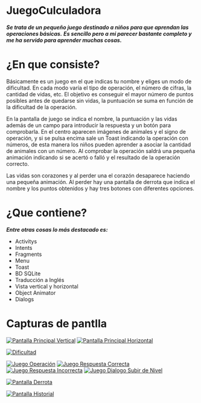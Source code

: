 # JuegoCulculadora
**_Se trata de un pequeño juego destinado a niños para que aprendan las operaciones básicas._**
**_Es sencillo pero a mi parecer bastante completo y me ha servido para aprender muchas cosas._**

# ¿En que consiste?

Básicamente es un juego en el que indicas tu nombre y eliges un modo de dificultad. En cada modo varía el tipo de operación, el número de cifras, la cantidad de vidas, etc.
El objetivo es conseguir el mayor número de puntos posibles antes de quedarse sin vidas, la puntuación se suma en función de la dificultad de la operación.

En la pantalla de juego se indica el nombre, la puntuación y las vidas además de un campo para introducir la respuesta y un botón para comprobarla. En el centro aparecen imágenes de animales y el signo de operación, y si se pulsa encima sale un Toast indicando la operación con números, de esta manera los niños pueden aprender a asociar la cantidad de animales con un número. Al comprobar la operación saldrá una pequeña animación indicando si se acertó o falló y el resultado de la operación correcto.

Las vidas son corazones y al perder una el corazón desaparece haciendo una pequeña animación. Al perder hay una pantalla de derrota que indica el nombre y los puntos obtenidos y hay tres botones con diferentes opciones.


# ¿Que contiene?

**_Entre otras cosas lo más destacado es:_**

- Activitys
- Intents
- Fragments
- Menu
- Toast
- BD SQLite
- Traducción a Inglés
- Vista vertical y horizontal
- Object Animator
- Dialogs

# Capturas de pantlla

<a href="https://imgur.com/Jd09pIZ"><img src="https://i.imgur.com/Jd09pIZ.jpg" title="Pantalla Principal Vertical" /></a>
<a href="https://imgur.com/yDav5VP"><img src="https://i.imgur.com/yDav5VP.jpg" title="Pantalla Principal Horizontal" /></a>

<a href="https://imgur.com/Ll94PTZ"><img src="https://i.imgur.com/Ll94PTZ.jpg" title="Dificultad" /></a>

<a href="https://imgur.com/0FPUwOJ"><img src="https://i.imgur.com/0FPUwOJ.jpg" title="Juego Operación" /></a>
<a href="https://imgur.com/h4oJm8s"><img src="https://i.imgur.com/h4oJm8s.jpg" title="Juego Respuesta Correcta" /></a>
<a href="https://imgur.com/fdsfSHh"><img src="https://i.imgur.com/fdsfSHh.jpg" title="Juego Respuesta Incorrecta" /></a>
<a href="https://imgur.com/eLtSnyH"><img src="https://i.imgur.com/eLtSnyH.jpg" title="Juego Dialogo Subir de Nivel" /></a>

<a href="https://imgur.com/rtdSn4k"><img src="https://i.imgur.com/rtdSn4k.jpg" title="Pantalla Derrota" /></a>

<a href="https://imgur.com/lKU9C6w"><img src="https://i.imgur.com/lKU9C6w.jpg" title="Pantalla Historial" /></a>
